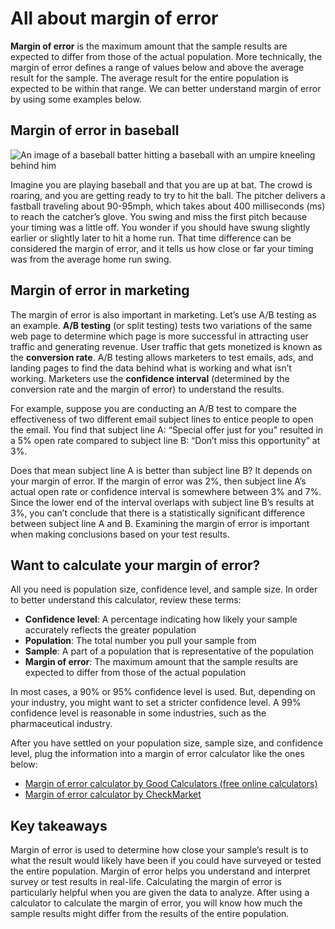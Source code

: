 # All about margin of error

**Margin of error** is the maximum amount that the sample results are expected to differ from those of the actual population. More technically, the margin of error defines a range of values below and above the average result for the sample. The average result for the entire population is expected to be within that range. We can better understand margin of error by using some examples below.

## Margin of error in baseball

![An image of a baseball batter hitting a baseball with an umpire kneeling behind him](https://d3c33hcgiwev3.cloudfront.net/imageAssetProxy.v1/eBY3N-ZbSruWNzfmW3q7Eg_106e5f1b1d184d87890158ba1221f9e4_Screen-Shot-2021-01-25-at-1.31.14-PM.png?expiry=1720137600000&hmac=jBg3N7_0bOfBjRWzAOalD2_5XplNyKLyHslmCN7QmtE)

Imagine you are playing baseball and that you are up at bat. The crowd is roaring, and you are getting ready to try to hit the ball. The pitcher delivers a fastball traveling about 90-95mph, which takes about 400 milliseconds (ms) to reach the catcher’s glove. You swing and miss the first pitch because your timing was a little off. You wonder if you should have swung slightly earlier or slightly later to hit a home run. That time difference can be considered the margin of error, and it tells us how close or far your timing was from the average home run swing.

## Margin of error in marketing

The margin of error is also important in marketing. Let’s use A/B testing as an example. **A/B testing** (or split testing) tests two variations of the same web page to determine which page is more successful in attracting user traffic and generating revenue. User traffic that gets monetized is known as the **conversion rate**. A/B testing allows marketers to test emails, ads, and landing pages to find the data behind what is working and what isn’t working. Marketers use the **confidence interval** (determined by the conversion rate and the margin of error) to understand the results.

For example, suppose you are conducting an A/B test to compare the effectiveness of two different email subject lines to entice people to open the email. You find that subject line A: “Special offer just for you” resulted in a 5% open rate compared to subject line B: “Don’t miss this opportunity” at 3%.

Does that mean subject line A is better than subject line B? It depends on your margin of error. If the margin of error was 2%, then subject line A’s actual open rate or confidence interval is somewhere between 3% and 7%. Since the lower end of the interval overlaps with subject line B’s results at 3%, you can’t conclude that there is a statistically significant difference between subject line A and B. Examining the margin of error is important when making conclusions based on your test results.

## Want to calculate your margin of error?

All you need is population size, confidence level, and sample size. In order to better understand this calculator, review these terms:

* **Confidence level**: A percentage indicating how likely your sample accurately reflects the greater population
* **Population**: The total number you pull your sample from
* **Sample**: A part of a population that is representative of the population
* **Margin of error**: The maximum amount that the sample results are expected to differ from those of the actual population

In most cases, a 90% or 95% confidence level is used. But, depending on your industry, you might want to set a stricter confidence level. A 99% confidence level is reasonable in some industries, such as the pharmaceutical industry.

After you have settled on your population size, sample size, and confidence level, plug the information into a margin of error calculator like the ones below:

* [Margin of error calculator by Good Calculators (free online calculators)](https://goodcalculators.com/margin-of-error-calculator/ "This link takes you to a free margin of error calculator by Good Calculators.")
* [Margin of error calculator by CheckMarket](https://www.checkmarket.com/sample-size-calculator/#sample-size-margin-of-error-calculator "This link takes you to a margin of error calculator by CheckMarket.")

## Key takeaways

Margin of error is used to determine how close your sample’s result is to what the result would likely have been if you could have surveyed or tested the entire population. Margin of error helps you understand and interpret survey or test results in real-life.  Calculating the margin of error is particularly helpful when you are given the data to analyze. After using a calculator to calculate the margin of error, you will know how much the sample results might differ from the results of the entire population.
